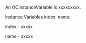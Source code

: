 An OCInstanceVariable is xxxxxxxxx.Instance Variables	index:		<Object>	name:		<Object>index	- xxxxxname	- xxxxx